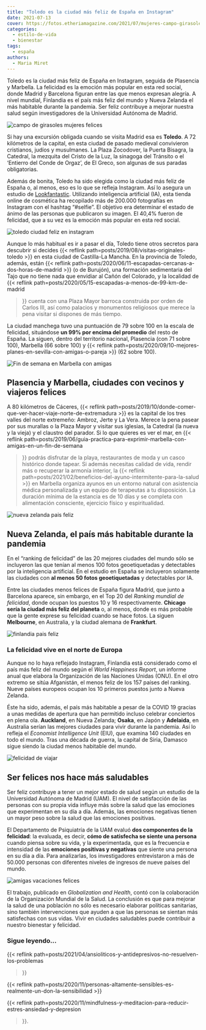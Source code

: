 ```yaml
---
title: "Toledo es la ciudad más feliz de España en Instagram"
date: 2021-07-13
cover: https://fotos.etheriamagazine.com/2021/07/mujeres-campo-girasoles.jpg
categories: 
  - estilo-de-vida
  - bienestar
tags: 
  - españa
authors: 
  - Maria Miret
---
```


Toledo es la ciudad más feliz de España en Instagram, seguida de Plasencia y Marbella. La felicidad es la emoción más popular en esta red social, donde Madrid y Barcelona figuran entre las que menos expresan alegría. A nivel mundial, Finlandia es el país más feliz del mundo y Nueva Zelanda el más habitable durante la pandemia. Ser feliz contribuye a mejorar nuestra salud según investigadores de la Universidad Autónoma de Madrid.

![campo de girasoles mujeres felices](https://fotos.etheriamagazine.com/2021/07/mujeres-campo-girasoles.jpg "Los usuarios de Instagram demuestran mayor grado de alegría en algunos destinos. © Antonio Visalli")

Si hay una excursión obligada cuando se visita Madrid esa es **Toledo**. A 72 kilómetros 
de la capital, en esta ciudad de pasado medieval convivieron cristianos, judíos y 
musulmanes. La Plaza Zocodover, la Puerta Bisagra, la Catedral, la mezquita del Cristo 
de la Luz, la sinagoga del Tránsito o el ‘Entierro del Conde de Orgaz’, de El Greco, son 
algunas de sus paradas obligatorias. 

Además de bonita, Toledo ha sido elegida como la ciudad más feliz de España o, al menos, 
eso es lo que se refleja Instagram. Así lo asegura un estudio de 
[Lookfantastic](https://www.lookfantastic.es/). Utilizando inteligencia artificial (IA), 
esta tienda online de cosmética ha recopilado más de 200.000 fotografías en Instagram 
con el hashtag “#selfie”. El objetivo era determinar el estado de ánimo de las personas 
que publicaron su imagen. El 40,4% fueron de felicidad, que a su vez es la emoción más 
popular en esta red social. 

![toledo ciudad feliz en instagram](https://fotos.etheriamagazine.com/2021/07/toledo-ciudad-feliz.jpg "Toledo es la ciudad que más felicidad genera en Instagram. © Miguel Ángel Sanz")

Aunque lo más habitual es ir a pasar el día, Toledo tiene otros secretos para descubrir 
si decides {{< reflink path=posts/2019/08/visitas-originales-toledo >}} en esta ciudad 
de Castilla-La Mancha. En la provincia de Toledo, además, están {{< reflink 
path=posts/2020/06/11-escapadas-cercanas-a-dos-horas-de-madrid >}} (o de Burujón), una 
formación sedimentaria del Tajo que no tiene nada que envidiar al Cañón del Colorado, y 
la localidad de {{< reflink path=posts/2020/05/15-escapadas-a-menos-de-99-km-de-madrid 
>}} cuenta con una Plaza Mayor barroca construida por orden de Carlos III, así como 
palacios y monumentos religiosos que merece la pena visitar si dispones de más tiempo. 

La ciudad manchega tuvo una puntuación de 79 sobre 100 en la escala de felicidad, 
situándose **un 99% por encima del promedio** del resto de España. La siguen, dentro del 
territorio nacional, Plasencia (con 71 sobre 100), Marbella (66 sobre 100) y {{< reflink 
path=posts/2020/09/10-mejores-planes-en-sevilla-con-amigas-o-pareja >}} (62 sobre 100). 

![Fin de semana en Marbella con amigas](https://fotos.etheriamagazine.com/2019/06/marbella-casco-historico.jpg "Macetas en el casco histórico de Marbella.")

## Plasencia y Marbella, ciudades con vecinos y viajeros felices

A 80 kilómetros de Cáceres, {{< reflink 
path=posts/2019/10/donde-comer-que-ver-hacer-viaje-norte-de-extremadura >}} es la 
capital de los tres valles del norte extremeño: Ambroz, Jerte y La Vera. Merece la pena 
pasear por sus murallas o la Plaza Mayor y visitar sus iglesias, la Catedral (la nueva y 
la vieja) y el claustro del parador. Si lo que quieres es ver el mar, en {{< reflink 
path=posts/2019/06/guia-practica-para-exprimir-marbella-con-amigas-en-un-fin-de-semana 
>}} podrás disfrutar de la playa, restaurantes de moda y un casco histórico donde 
tapear. Si además necesitas calidad de vida, rendir más o recuperar la armonía interior, 
la {{< reflink path=posts/2021/02/beneficios-del-ayuno-intermitente-para-la-salud >}} en 
Marbella organiza ayunos en un entorno natural con asistencia médica personalizada y un 
equipo de terapeutas a tu disposición. La duración mínima de la estancia es de 10 días y 
se completa con alimentación consciente, ejercicio físico y espiritualidad. 

![nueva zelanda pais feliz](https://fotos.etheriamagazine.com/2021/07/felicidad-nueva-zelanda.jpg "Nueva Zelanda, el país más habitable en tiempos de pandemia. © Mike Swigunski")

## Nueva Zelanda, el país más habitable durante la pandemia

En el “ranking de felicidad” de las 20 mejores ciudades del mundo sólo se incluyeron las 
que tenían al menos 100 fotos geoetiquetadas y detectables por la inteligencia 
artificial. En el estudio en España se incluyeron solamente las ciudades con **al menos 
50 fotos geoetiquetadas** y detectables por IA. 

Entre las ciudades menos felices de España figura Madrid, que junto a Barcelona aparece, 
sin embargo, en el Top 20 del _Ranking mundial de felicidad_, donde ocupan los puestos 
10 y 16 respectivamente. **Chicago sería la ciudad más feliz del planeta** o, al menos, 
donde es más probable que la gente exprese su felicidad cuando se hace fotos. La siguen 
**Melbourne**, en Australia, y la ciudad alemana de **Frankfurt**. 

![finlandia pais feliz](https://fotos.etheriamagazine.com/2021/07/finlandia-destino-feliz.jpg "Finlandia suele ocupar el primer puesto en países felices. © Tommaso Fornoni")

### La felicidad vive en el norte de Europa

Aunque no lo haya reflejado Instagram, Finlandia está considerado como el país más feliz 
del mundo según el _World Happiness Report_, un informe anual que elabora la 
Organización de las Naciones Unidas (ONU). En el otro extremo se sitúa Afganistán, el 
menos feliz de los 157 países del ranking. Nueve países europeos ocupan los 10 primeros 
puestos junto a Nueva Zelanda. 

Éste ha sido, además, el país más habitable a pesar de la COVID 19 gracias a unas 
medidas de apertura que han permitido incluso celebrar conciertos en plena ola. 
**Auckland**, en Nueva Zelanda; **Osaka**, en Japón y **Adelaida**, en Australia serían 
las mejores ciudades para vivir durante la pandemia. Así lo refleja el _Economist 
Intelligence Unit_ (EIU), que examina 140 ciudades en todo el mundo. Tras una década de 
guerra, la capital de Siria, Damasco sigue siendo la ciudad menos habitable del mundo. 

![felicidad de viajar](https://fotos.etheriamagazine.com/2021/07/vacaciones-felicidad.jpg "Es importante estar satisfechos con nuestra vida para no padecer enfermedades. © Artem Beliaikin")

## Ser felices nos hace más saludables

Ser feliz contribuye a tener un mejor estado de salud según un estudio de la Universidad 
Autónoma de Madrid (UAM). El nivel de satisfacción de las personas con su propia vida 
influye más sobre la salud que las emociones que experimentan en su día a día. Además, 
las emociones negativas tienen un mayor peso sobre la salud que las emociones positivas. 

El Departamento de Psiquiatría de la UAM evaluó **dos componentes de la felicidad**: la 
evaluada, es decir, **cómo de satisfecha se siente una persona** cuando piensa sobre su 
vida, y la experimentada, que es la frecuencia e intensidad de las **emociones positivas 
y negativas** que siente una persona en su día a día. Para analizarlas, los 
investigadores entrevistaron a más de 50.000 personas con diferentes niveles de ingresos 
de nueve países del mundo. 

![amigas vacaciones felices](https://fotos.etheriamagazine.com/2021/07/viaje-felicidad.jpg "La felicidad tiene dos componentes: autosatisfacción y emociones positivas. © Courtney Cook")

El trabajo, publicado en _Globalization and Health_, contó con la colaboración de la 
Organización Mundial de la Salud. La conclusión es que para mejorar la salud de una 
población no sólo es necesario elaborar políticas sanitarias, sino también 
intervenciones que ayuden a que las personas se sientan más satisfechas con sus vidas. 
Vivir en ciudades saludables puede contribuir a nuestro bienestar y felicidad. 

### Sigue leyendo...

{{< reflink path=posts/2021/04/ansioliticos-y-antidepresivos-no-resuelven-los-problemas 
>}} 

{{< reflink 
path=posts/2020/11/personas-altamente-sensibles-es-realmente-un-don-la-sensibilidad >}} 

{{< reflink 
path=posts/2020/11/mindfulness-y-meditacion-para-reducir-estres-ansiedad-y-depresion 
>}}.
